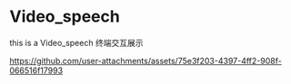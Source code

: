 # Video_speech
this is a Video_speech 终端交互展示


https://github.com/user-attachments/assets/75e3f203-4397-4ff2-908f-066516f17993

